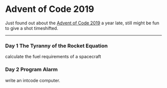 Advent of Code 2019
===================

Just found out about the [Advent of Code 2019] a year late, still might be fun to give a shot timeshifted.

[Advent of Code 2019]:https://adventofcode.com/2019

---

### Day 1 The Tyranny of the Rocket Equation

calculate the fuel requirements of a spacecraft

### Day 2 Program Alarm

write an intcode computer.